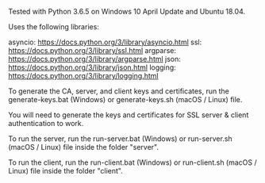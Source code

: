 Tested with Python 3.6.5 on Windows 10 April Update and Ubuntu 18.04.

Uses the following libraries:

asyncio: https://docs.python.org/3/library/asyncio.html
ssl: https://docs.python.org/3/library/ssl.html
argparse: https://docs.python.org/3/library/argparse.html
json: https://docs.python.org/3/library/json.html
logging: https://docs.python.org/3/library/logging.html

To generate the CA, server, and client keys and certificates, run the generate-keys.bat (Windows) or generate-keys.sh (macOS / Linux) file.

You will need to generate the keys and certificates for SSL server & client authentication to work.

To run the server, run the run-server.bat (Windows) or run-server.sh (macOS / Linux) file inside the folder "server".

To run the client, run the run-client.bat (Windows) or run-client.sh (macOS / Linux) file inside the folder "client".